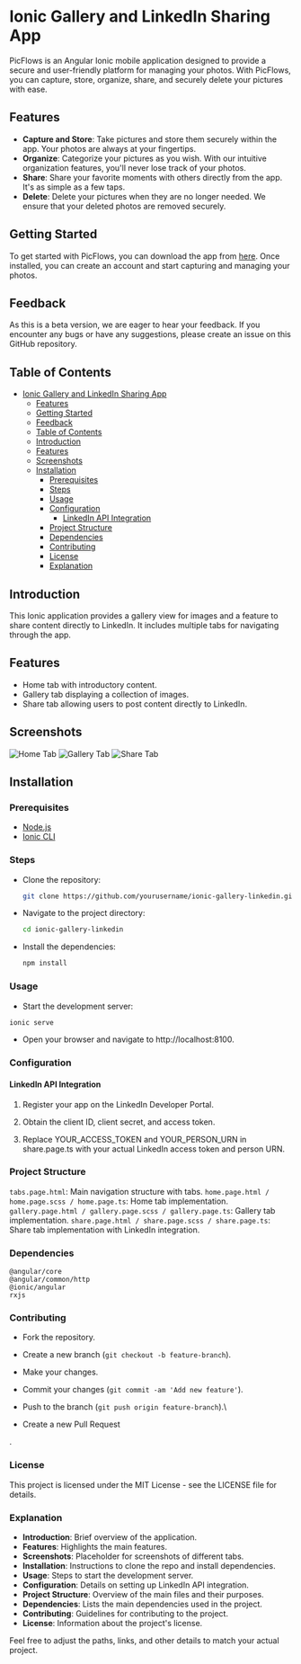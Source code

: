 # Ionic Gallery and LinkedIn Sharing App

PicFlows is an Angular Ionic mobile application designed to provide a secure and user-friendly platform for managing your photos. With PicFlows, you can capture, store, organize, share, and securely delete your pictures with ease.

## Features

- **Capture and Store**: Take pictures and store them securely within the app. Your photos are always at your fingertips.
- **Organize**: Categorize your pictures as you wish. With our intuitive organization features, you'll never lose track of your photos.
- **Share**: Share your favorite moments with others directly from the app. It's as simple as a few taps.
- **Delete**: Delete your pictures when they are no longer needed. We ensure that your deleted photos are removed securely.

## Getting Started

To get started with PicFlows, you can download the app from [here](link-to-the-app). Once installed, you can create an account and start capturing and managing your photos.

## Feedback

As this is a beta version, we are eager to hear your feedback. If you encounter any bugs or have any suggestions, please create an issue on this GitHub repository.


## Table of Contents
- [Ionic Gallery and LinkedIn Sharing App](#ionic-gallery-and-linkedin-sharing-app)
  - [Features](#features)
  - [Getting Started](#getting-started)
  - [Feedback](#feedback)
  - [Table of Contents](#table-of-contents)
  - [Introduction](#introduction)
  - [Features](#features-1)
  - [Screenshots](#screenshots)
  - [Installation](#installation)
    - [Prerequisites](#prerequisites)
    - [Steps](#steps)
    - [Usage](#usage)
    - [Configuration](#configuration)
      - [LinkedIn API Integration](#linkedin-api-integration)
    - [Project Structure](#project-structure)
    - [Dependencies](#dependencies)
    - [Contributing](#contributing)
    - [License](#license)
    - [Explanation](#explanation)

## Introduction
This Ionic application provides a gallery view for images and a feature to share content directly to LinkedIn. It includes multiple tabs for navigating through the app.

## Features
- Home tab with introductory content.
- Gallery tab displaying a collection of images.
- Share tab allowing users to post content directly to LinkedIn.

## Screenshots
![Home Tab](https://i.pinimg.com/736x/e5/5e/f7/e55ef76557ab265faf325735e362acf4.jpg)
![Gallery Tab](https://i.pinimg.com/736x/de/d3/88/ded3885dacca6f0251ec91b56dada499.jpg)
![Share Tab](https://i.pinimg.com/736x/c4/e7/21/c4e721fb99814c442e014844689ed20c.jpg)

## Installation

### Prerequisites
- [Node.js](https://nodejs.org/)
- [Ionic CLI](https://ionicframework.com/docs/cli)

### Steps
- Clone the repository:
   ```bash
   git clone https://github.com/yourusername/ionic-gallery-linkedin.git
   ```
- Navigate to the project directory:
    ```bash
    cd ionic-gallery-linkedin
    ```
- Install the dependencies:
    ```bash
    npm install
    ```

### Usage
- Start the development server:
```bash
ionic serve
```
- Open your browser and navigate to http://localhost:8100.

### Configuration
#### LinkedIn API Integration
1. Register your app on the LinkedIn Developer Portal.

2. Obtain the client ID, client secret, and access token.

3. Replace YOUR_ACCESS_TOKEN and YOUR_PERSON_URN in share.page.ts with your actual LinkedIn access token and person URN.

### Project Structure
`tabs.page.html`: Main navigation structure with tabs.
`home.page.html / home.page.scss / home.page.ts`: Home tab implementation.
`gallery.page.html / gallery.page.scss / gallery.page.ts`: Gallery tab implementation.
`share.page.html / share.page.scss / share.page.ts`: Share tab implementation with LinkedIn integration.

### Dependencies
```
@angular/core  
@angular/common/http  
@ionic/angular  
rxjs  
```

### Contributing
- Fork the repository.
  
- Create a new branch (`git checkout -b feature-branch`).
  
- Make your changes.
  
- Commit your changes (`git commit -am 'Add new feature'`).
  
- Push to the branch (`git push origin feature-branch`).\
  
- Create a new Pull Request

.
### License
This project is licensed under the MIT License - see the LICENSE file for details.

### Explanation

- **Introduction**: Brief overview of the application.
- **Features**: Highlights the main features.
- **Screenshots**: Placeholder for screenshots of different tabs.
- **Installation**: Instructions to clone the repo and install dependencies.
- **Usage**: Steps to start the development server.
- **Configuration**: Details on setting up LinkedIn API integration.
- **Project Structure**: Overview of the main files and their purposes.
- **Dependencies**: Lists the main dependencies used in the project.
- **Contributing**: Guidelines for contributing to the project.
- **License**: Information about the project's license. 

Feel free to adjust the paths, links, and other details to match your actual project.




